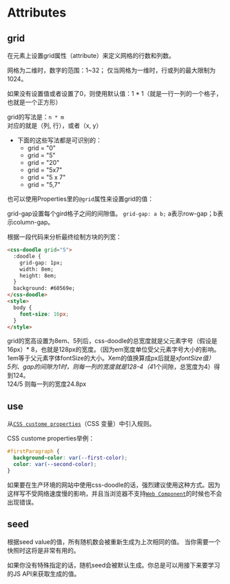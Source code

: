 
# Attributes

## grid
在元素上设置grid属性（attribute）来定义网格的行数和列数。

网格为二维时，数字的范围：1~32；
仅当网格为一维时，行或列的最大限制为1024。

如果没有设置值或者设置了0，则使用默认值：1 * 1（就是一行一列的一个格子，也就是一个正方形）

grid的写法是：`n * m`  
对应的就是（列, 行），或者（x, y）
- 下面的这些写法都是可识别的：
    - grid = "0"
    - grid = "5"
    - grid = "20"
    - grid = "5x7"
    - grid = "5 x 7"
    - grid = "5,7"

也可以使用Properties里的`@grid`属性来设置grid的值：

grid-gap设置每个gird格子之间的间隙值。
`grid-gap: a b;` a表示row-gap；b表示column-gap。

根据一段代码来分析最终绘制方块的列宽：
```html
<css-doodle grid="5">
  :doodle { 
    grid-gap: 1px; 
    width: 8em; 
    height: 8em; 
  } 
  background: #60569e;
</css-doodle>
<style>
  body {
    font-size: 16px;
  }
</style>
```
grid的宽高设置为8em、5列后，css-doodle的总宽度就是父元素字号（假设是16px）* 8，也就是128px的宽度。（因为em宽度单位受父元素字号大小的影响。1em等于父元素字体fontSize的大小。Xem的值换算成px后就是x*fontSize值）  
5列、gap的间隙为1时，则每一列的宽度就是128-4（4*1个间隙，总宽度为4）得到124。  
124/5 则每一列的宽度24.8px  
## use
从[`CSS custome properties`](https://developer.mozilla.org/en-US/docs/Web/CSS/--*)（CSS 变量）中引入规则。

CSS custome properties举例：
```css
#firstParagraph {
  background-color: var(--first-color);
  color: var(--second-color);
}
```

如果要在生产环境的网站中使用css-doodle的话，强烈建议使用这种方式。因为这样写不受网络速度慢的影响，并且当浏览器不支持[`Web Component`](https://developer.mozilla.org/zh-CN/docs/Web/Web_Components)的时候也不会出现错误。

## seed
根据seed value的值，所有随机数会被重新生成为上次相同的值。
当你需要一个快照时这将是非常有用的。

如果你没有特殊指定的话，随机seed会被默认生成。你总是可以用接下来要学习的JS API来获取生成的值。
